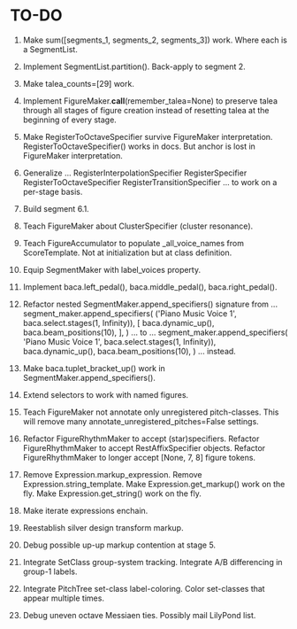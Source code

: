 TO-DO
=====

1.  Make sum([segments_1, segments_2, segments_3]) work.
    Where each is a SegmentList.

2.  Implement SegmentList.partition(). Back-apply to segment 2.

3.  Make talea_counts=[29] work.

4.  Implement FigureMaker.__call__(remember_talea=None) to preserve talea
    through all stages of figure creation instead of resetting talea at the
    beginning of every stage.

5.  Make RegisterToOctaveSpecifier survive FigureMaker interpretation.
    RegisterToOctaveSpecifier() works in docs.
    But anchor is lost in FigureMaker interpretation.

6.  Generalize ...
        RegisterInterpolationSpecifier
        RegisterSpecifier
        RegisterToOctaveSpecifier
        RegisterTransitionSpecifier
    ... to work on a per-stage basis.

7.  Build segment 6.1.

8.  Teach FigureMaker about ClusterSpecifier (cluster resonance).

9.  Teach FigureAccumulator to populate _all_voice_names from ScoreTemplate.
    Not at initialization but at class definition.

10. Equip SegmentMaker with label_voices property.

11. Implement baca.left_pedal(), baca.middle_pedal(), baca.right_pedal().

12. Refactor nested SegmentMaker.append_specifiers() signature from ...
        segment_maker.append_specifiers(
            ('Piano Music Voice 1', baca.select.stages(1, Infinity)),
            [
                baca.dynamic_up(),
                baca.beam_positions(10),
                ],
            )
    ... to ...
        segment_maker.append_specifiers(
            'Piano Music Voice 1',
            baca.select.stages(1, Infinity)),
            baca.dynamic_up(),
            baca.beam_positions(10),
            )
    ... instead.

13. Make baca.tuplet_bracket_up() work in SegmentMaker.append_specifiers().

14. Extend selectors to work with named figures.

15. Teach FigureMaker not annotate only unregistered pitch-classes.
    This will remove many annotate_unregistered_pitches=False settings.

16. Refactor FigureRhythmMaker to accept (star)specifiers.
    Refactor FigureRhythmMaker to accept RestAffixSpecifier objects.
    Refactor FigureRhythmMaker to longer accept [None, 7, 8] figure tokens.

17. Remove Expression.markup_expression.
    Remove Expression.string_template.
    Make Expression.get_markup() work on the fly.
    Make Expression.get_string() work on the fly.

18. Make iterate expressions enchain.

19. Reestablish silver design transform markup.

20. Debug possible up-up markup contention at stage 5.

21. Integrate SetClass group-system tracking.
    Integrate A/B differencing in group-1 labels.

22. Integrate PitchTree set-class label-coloring.
    Color set-classes that appear multiple times.

23. Debug uneven octave Messiaen ties. Possibly mail LilyPond list.
